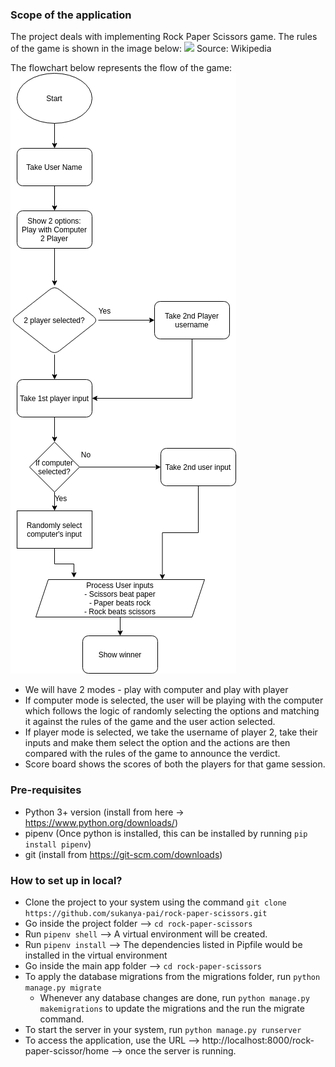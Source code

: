 ### Scope of the application
The project deals with implementing Rock Paper Scissors game. The rules of the game is shown in the image below:
![](https://upload.wikimedia.org/wikipedia/commons/thumb/6/67/Rock-paper-scissors.svg/1200px-Rock-paper-scissors.svg.png)
Source: Wikipedia

The flowchart below represents the flow of the game:
![](./RockPaperScissors-Basic.png)
- We will have 2 modes - play with computer and play with player
- If computer mode is selected, the user will be playing with the computer which follows the logic of randomly selecting the options and matching it against the rules of the game and the user action selected.
- If player mode is selected, we take the username of player 2, take their inputs and make them select the option and the actions are then compared with the rules of the game to announce the verdict.
- Score board shows the scores of both the players for that game session. 

### Pre-requisites
- Python 3+ version (install from here -> https://www.python.org/downloads/)
- pipenv (Once python is installed, this can be installed by running `pip install pipenv`)
- git (install from https://git-scm.com/downloads)

### How to set up in local?
- Clone the project to your system using the command `git clone https://github.com/sukanya-pai/rock-paper-scissors.git`
- Go inside the project folder --> `cd rock-paper-scissors`
- Run `pipenv shell` --> A virtual environment will be created.
- Run `pipenv install` -->  The dependencies listed in Pipfile would be installed in the virtual environment
- Go inside the main app folder --> `cd rock-paper-scissors`
- To apply the database migrations from the migrations folder, run `python manage.py migrate`
    - Whenever any database changes are done, run `python manage.py makemigrations` to update the migrations and the run the migrate command.
- To start the server in your system, run `python manage.py runserver` 
- To access the application, use the URL --> http://localhost:8000/rock-paper-scissor/home --> once the server is running.

